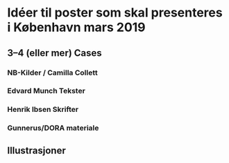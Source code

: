 # Idéer til poster som skal presenteres i København mars 2019
## 3–4 (eller mer) Cases
### NB-Kilder / Camilla Collett
### Edvard Munch Tekster
### Henrik Ibsen Skrifter
### Gunnerus/DORA materiale

## Illustrasjoner

